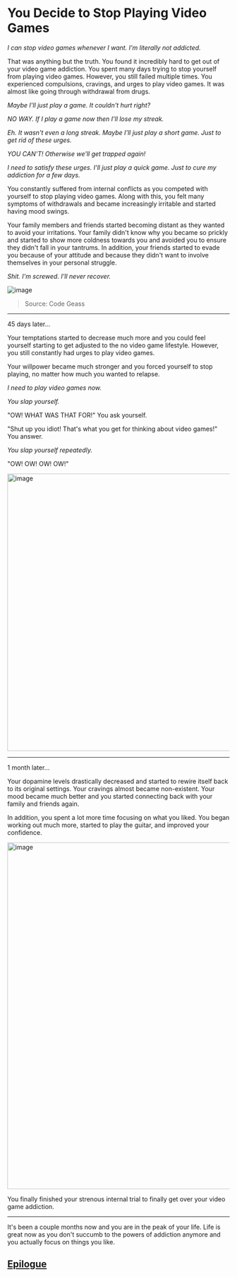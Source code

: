 # You Decide to Stop Playing Video Games

_I can stop video games whenever I want. I'm literally not addicted._

That was anything but the truth. You found it incredibly hard to get out of your video game addiction. You spent many days trying to stop yourself from playing video games. However, you still failed multiple times. You experienced compulsions, cravings, and urges to play video games. It was almost like going through withdrawal from drugs. 

_Maybe I'll just play a game. It couldn't hurt right?_

_NO WAY. If I play a game now then I'll lose my streak._

_Eh. It wasn't even a long streak. Maybe I'll just play a short game. Just to get rid of these urges._

_YOU CAN'T! Otherwise we'll get trapped again!_

_I need to satisfy these urges. I'll just play a quick game. Just to cure my addiction for a few days._

You constantly suffered from internal conflicts as you competed with yourself to stop playing video games. Along with this, you felt many symptoms of withdrawals and became increasingly irritable and started having mood swings.

Your family members and friends started becoming distant as they wanted to avoid your irritations. Your family didn't know why you became so prickly and started to show more coldness towards you and avoided you to ensure they didn't fall in your tantrums. In addition, your friends started to evade you because of your attitude and because they didn't want to involve themselves in your personal struggle. 

_Shit. I'm screwed. I'll never recover._

![image](https://github.com/Dubshott/CAT3Book/assets/55414361/d582fbc2-bcbf-4ad0-a20b-2cf4b4b9b11f)

> Source: Code Geass

<hr>

45 days later...

Your temptations started to decrease much more and you could feel yourself starting to get adjusted to the no video game lifestyle. However, you still constantly had urges to play video games.

Your willpower became much stronger and you forced yourself to stop playing, no matter how much you wanted to relapse. 

_I need to play video games now._

*You slap yourself.* 

"OW! WHAT WAS THAT FOR!" You ask yourself. 

"Shut up you idiot! That's what you get for thinking about video games!" You answer. 

*You slap yourself repeatedly.*

"OW! OW! OW! OW!" 

<img width="627" alt="image" src="https://github.com/Dubshott/CAT3Book/assets/55414361/8976bf95-7c11-48de-a748-fc7d1fe13da8">

<hr>

1 month later...

Your dopamine levels drastically decreased and started to rewire itself back to its original settings. Your cravings almost became non-existent. Your mood became much better and you started connecting back with your family and friends again.

In addition, you spent a lot more time focusing on what you liked. You began working out much more, started to play the guitar, and improved your confidence. 

<img width="784" alt="image" src="https://github.com/Dubshott/CAT3Book/assets/55414361/3c9f1467-0240-406b-872d-0be60101db0a">

You finally finished your strenous internal trial to finally get over your video game addiction.

<hr> 

It's been a couple months now and you are in the peak of your life. Life is great now as you don't succumb to the powers of addiction anymore and you actually focus on things you like. 

## [Epilogue](/2B1A.md)

